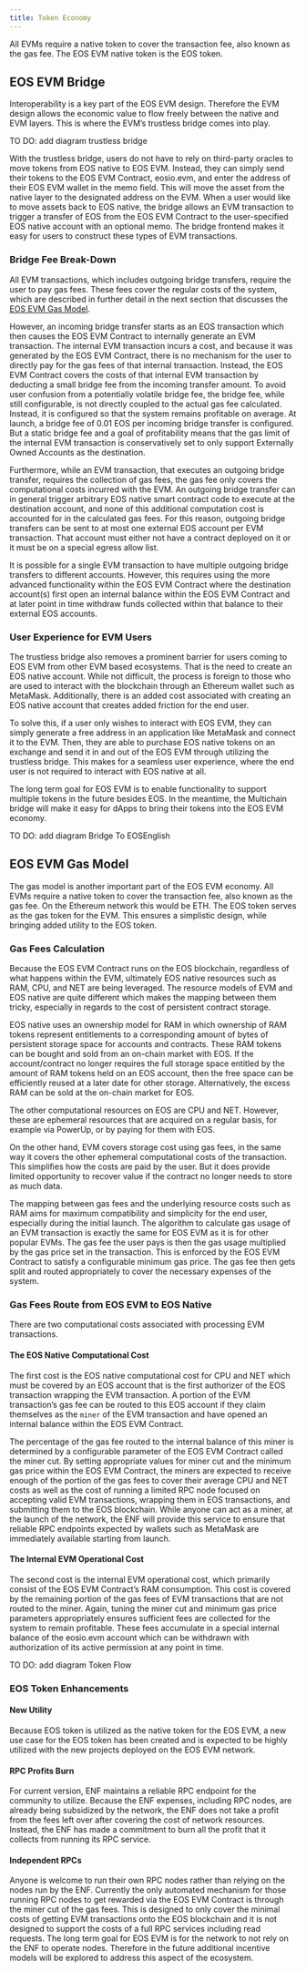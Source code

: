 ```yaml
---
title: Token Economy
---
```


All EVMs require a native token to cover the transaction fee, also known as the gas fee.
The EOS EVM native token is the EOS token.

## EOS EVM Bridge

Interoperability is a key part of the EOS EVM design. Therefore the EVM design allows the economic value to flow freely between the native and EVM layers. This is where the EVM’s trustless bridge comes into play.

TO DO: add diagram trustless bridge

With the trustless bridge, users do not have to rely on third-party oracles to move tokens from EOS native to EOS EVM. Instead, they can simply send their tokens to the EOS EVM Contract, eosio.evm, and enter the address of their EOS EVM wallet in the memo field. This will move the asset from the native layer to the designated address on the EVM. When a user would like to move assets back to EOS native, the bridge allows an EVM transaction to trigger a transfer of EOS from the EOS EVM Contract to the user-specified EOS native account with an optional memo. The bridge frontend makes it easy for users to construct these types of EVM transactions.

### Bridge Fee Break-Down

All EVM transactions, which includes outgoing bridge transfers, require the user to pay gas fees. These fees cover the regular costs of the system, which are described in further detail in the next section that discusses the [EOS EVM Gas Model](#eos-evm-gas-model).

However, an incoming bridge transfer starts as an EOS transaction which then causes the EOS EVM Contract to internally generate an EVM transaction. The internal EVM transaction incurs a cost, and because it was generated by the EOS EVM Contract, there is no mechanism for the user to directly pay for the gas fees of that internal transaction. Instead, the EOS EVM Contract covers the costs of that internal EVM transaction by deducting a small bridge fee from the incoming transfer amount. To avoid user confusion from a potentially volatile bridge fee, the bridge fee, while still configurable, is not directly coupled to the actual gas fee calculated. Instead, it is configured so that the system remains profitable on average. At launch, a bridge fee of 0.01 EOS per incoming bridge transfer is configured. But a static bridge fee and a goal of profitability means that the gas limit of the internal EVM transaction is conservatively set to only support Externally Owned Accounts as the destination.

Furthermore, while an EVM transaction, that executes an outgoing bridge transfer, requires the collection of gas fees, the gas fee only covers the computational costs incurred with the EVM. An outgoing bridge transfer can in general trigger arbitrary EOS native smart contract code to execute at the destination account, and none of this additional computation cost is accounted for in the calculated gas fees. For this reason, outgoing bridge transfers can be sent to at most one external EOS account per EVM transaction. That account must either not have a contract deployed on it or it must be on a special egress allow list.

It is possible for a single EVM transaction to have multiple outgoing bridge transfers to different accounts. However, this requires using the more advanced functionality within the EOS EVM Contract where the destination account(s) first open an internal balance within the EOS EVM Contract and at later point in time withdraw funds collected within that balance to their external EOS accounts.

### User Experience for EVM Users

The trustless bridge also removes a prominent barrier for users coming to EOS EVM from other EVM based ecosystems. That is the need to create an EOS native account. While not difficult, the process is foreign to those who are used to interact with the blockchain through an Ethereum wallet such as MetaMask. Additionally, there is an added cost associated with creating an EOS native account that creates added friction for the end user.

To solve this, if a user only wishes to interact with EOS EVM, they can simply generate a free address in an application like MetaMask and connect it to the EVM. Then, they are able to purchase EOS native tokens on an exchange and send it in and out of the EOS EVM through utilizing the trustless bridge. This makes for a seamless user experience, where the end user is not required to interact with EOS native at all.

The long term goal for EOS EVM is to enable functionality to support multiple tokens in the future besides EOS. In the meantime, the Multichain bridge will make it easy for dApps to bring their tokens into the EOS EVM economy.

TO DO: add diagram Bridge To EOSEnglish

## EOS EVM Gas Model

The gas model is another important part of the EOS EVM economy. All EVMs require a native token to cover the transaction fee, also known as the gas fee. On the Ethereum network this would be ETH. The EOS token serves as the gas token for the EVM. This ensures a simplistic design, while bringing added utility to the EOS token.

### Gas Fees Calculation

Because the EOS EVM Contract runs on the EOS blockchain, regardless of what happens within the EVM, ultimately EOS native resources such as RAM, CPU, and NET are being leveraged. The resource models of EVM and EOS native are quite different which makes the mapping between them tricky, especially in regards to the cost of persistent contract storage.

EOS native uses an ownership model for RAM in which ownership of RAM tokens represent entitlements to a corresponding amount of bytes of persistent storage space for accounts and contracts. These RAM tokens can be bought and sold from an on-chain market with EOS. If the account/contract no longer requires the full storage space entitled by the amount of RAM tokens held on an EOS account, then the free space can be efficiently reused at a later date for other storage. Alternatively, the excess RAM can be sold at the on-chain market for EOS.

The other computational resources on EOS are CPU and NET. However, these are ephemeral resources that are acquired on a regular basis, for example via PowerUp, or by paying for them with EOS.

On the other hand, EVM covers storage cost using gas fees, in the same way it covers the other ephemeral computational costs of the transaction. This simplifies how the costs are paid by the user. But it does provide limited opportunity to recover value if the contract no longer needs to store as much data.

The mapping between gas fees and the underlying resource costs such as RAM aims for maximum compatibility and simplicity for the end user, especially during the initial launch. The algorithm to calculate gas usage of an EVM transaction is exactly the same for EOS EVM as it is for other popular EVMs. The gas fee the user pays is then the gas usage multiplied by the gas price set in the transaction. This is enforced by the EOS EVM Contract to satisfy a configurable minimum gas price. The gas fee then gets split and routed appropriately to cover the necessary expenses of the system.

### Gas Fees Route from EOS EVM to EOS Native

There are two computational costs associated with processing EVM transactions.

#### The EOS Native Computational Cost

The first cost is the EOS native computational cost for CPU and NET which must be covered by an EOS account that is the first authorizer of the EOS transaction wrapping the EVM transaction. A portion of the EVM transaction’s gas fee can be routed to this EOS account if they claim themselves as the `miner` of the EVM transaction and have opened an internal balance within the EOS EVM Contract.

The percentage of the gas fee routed to the internal balance of this miner is determined by a configurable parameter of the EOS EVM Contract called the miner cut. By setting appropriate values for miner cut and the minimum gas price within the EOS EVM Contract, the miners are expected to receive enough of the portion of the gas fees to cover their average CPU and NET costs as well as the cost of running a limited RPC node focused on accepting valid EVM transactions, wrapping them in EOS transactions, and submitting them to the EOS blockchain. While anyone can act as a miner, at the launch of the network, the ENF will provide this service to ensure that reliable RPC endpoints expected by wallets such as MetaMask are immediately available starting from launch.

#### The Internal EVM Operational Cost

The second cost is the internal EVM operational cost, which primarily consist of the EOS EVM Contract’s RAM consumption. This cost is covered by the remaining portion of the gas fees of EVM transactions that are not routed to the miner. Again, tuning the miner cut and minimum gas price parameters appropriately ensures sufficient fees are collected for the system to remain profitable. These fees accumulate in a special internal balance of the eosio.evm account which can be withdrawn with authorization of its active permission at any point in time.

TO DO: add diagram Token Flow

### EOS Token Enhancements

#### New Utility

Because EOS token is utilized as the native token for the EOS EVM, a new use case for the EOS token has been created and is expected to be highly utilized with the new projects deployed on the EOS EVM network.

#### RPC Profits Burn

For current version, ENF maintains a reliable RPC endpoint for the community to utilize. Because the ENF expenses, including RPC nodes, are already being subsidized by the network, the ENF does not take a profit from the fees left over after covering the cost of network resources. Instead, the ENF has made a commitment to burn all the profit that it collects from running its RPC service.

#### Independent RPCs

Anyone is welcome to run their own RPC nodes rather than relying on the nodes run by the ENF. Currently the only automated mechanism for those running RPC nodes to get rewarded via the EOS EVM Contract is through the miner cut of the gas fees. This is designed to only cover the minimal costs of getting EVM transactions onto the EOS blockchain and it is not designed to support the costs of a full RPC services including read requests. The long term goal for EOS EVM is for the network to not rely on the ENF to operate nodes. Therefore in the future additional incentive models will be explored to address this aspect of the ecosystem.

